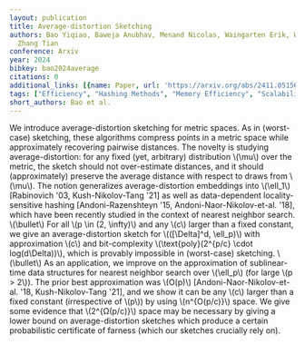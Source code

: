 ```yaml
---
layout: publication
title: Average-distortion Sketching
authors: Bao Yiqiao, Baweja Anubhav, Menand Nicolas, Waingarten Erik, White Nathan,
  Zhang Tian
conference: Arxiv
year: 2024
bibkey: bao2024average
citations: 0
additional_links: [{name: Paper, url: 'https://arxiv.org/abs/2411.05156'}]
tags: ["Efficiency", "Hashing Methods", "Memory Efficiency", "Scalability"]
short_authors: Bao et al.
---
```

We introduce average-distortion sketching for metric spaces. As in
(worst-case) sketching, these algorithms compress points in a metric space
while approximately recovering pairwise distances. The novelty is studying
average-distortion: for any fixed (yet, arbitrary) distribution \\(\mu\\) over the
metric, the sketch should not over-estimate distances, and it should
(approximately) preserve the average distance with respect to draws from \\(\mu\\).
The notion generalizes average-distortion embeddings into \\(\ell_1\\) [Rabinovich
'03, Kush-Nikolov-Tang '21] as well as data-dependent locality-sensitive
hashing [Andoni-Razenshteyn '15, Andoni-Naor-Nikolov-et-al. '18], which have
been recently studied in the context of nearest neighbor search.
  \\(\bullet\\) For all \\(p \in (2, \infty)\\) and any \\(c\\) larger than a fixed
constant, we give an average-distortion sketch for \\(([\Delta]^d, \ell_p)\\) with
approximation \\(c\\) and bit-complexity \\(\text\{poly\}(2^\{p/c\} \cdot
log(d\Delta))\\), which is provably impossible in (worst-case) sketching.
  \\(\bullet\\) As an application, we improve on the approximation of
sublinear-time data structures for nearest neighbor search over \\(\ell_p\\) (for
large \\(p > 2\\)). The prior best approximation was \\(O(p)\\)
[Andoni-Naor-Nikolov-et-al. '18, Kush-Nikolov-Tang '21], and we show it can be
any \\(c\\) larger than a fixed constant (irrespective of \\(p\\)) by using
\\(n^\{O(p/c)\}\\) space.
  We give some evidence that \\(2^\{Ω(p/c)\}\\) space may be necessary by giving
a lower bound on average-distortion sketches which produce a certain
probabilistic certificate of farness (which our sketches crucially rely on).